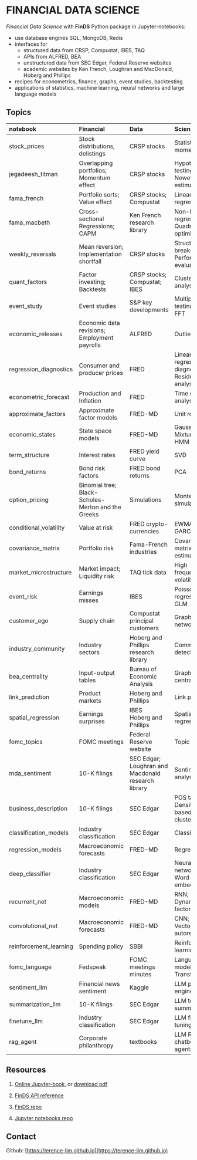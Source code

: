 # FINANCIAL DATA SCIENCE


_Financial Data Science_ with __FinDS__ Python package in Jupyter-notebooks:

- use database engines SQL, MongoDB, Redis
- interfaces for
  - structured data from CRSP, Compustat, IBES, TAQ
  - APIs from ALFRED, BEA
  - unstructured data from SEC Edgar, Federal Reserve websites
  - academic websites by Ken French, Loughran and MacDonald, Hoberg and Phillips
- recipes for econometrics, finance, graphs, event studies, backtesting
- applications of statistics, machine learning, neural networks and large language models


## Topics


| notebook | Financial | Data | Science |
|:--|:--|:--|:--|
| stock_prices | Stock distributions, delistings | CRSP stocks | Statistical moments |
| jegadeesh_titman | Overlapping portfolios; <br> Momentum effect | CRSP stocks | Hypothesis testing; <br> Newey-West estimator |
| fama_french | Portfolio sorts;  <br> Value effect | CRSP stocks;  <br> Compustat |  Linear regression; |
| fama_macbeth | Cross-sectional Regressions; <br> CAPM | Ken French research library | Non-linear regression; <br> Quadratic optimization |
| weekly_reversals | Mean reversion; <br> Implementation shortfall | CRSP stocks | Structural breaks; <br> Performance evaluation |
| quant_factors | Factor investing; <br> Backtests | CRSP stocks; <br> Compustat; IBES | Cluster analysis |
| event_study | Event studies | S&P key developments | Multiple testing; <br> FFT |
| economic_releases |  Economic data revisions; <br> Employment payrolls | ALFRED | Outliers |
| regression_diagnostics | Consumer and<br> producer prices | FRED | Linear regression diagnostics; <br> Residual analysis |
| econometric_forecast | Production and Inflation | FRED | Time series analysis |
| approximate_factors | Approximate factor models | FRED-MD | Unit root test |
| economic_states | State space models | FRED-MD | Gaussian Mixture; <br> HMM |
| term_structure | Interest rates | FRED yield curve | SVD |
| bond_returns | Bond risk factors | FRED bond returns | PCA |
| option_pricing | Binomial tree; <br> Black-Scholes-Merton and the Greeks | Simulations | Monte Carlo simulation |
| conditional_volatility | Value at risk | FRED crypto-currencies | EWMA; GARCH |
| covariance_matrix | Portfolio risk | Fama-French industries | Covariance matrix estimation |
| market_microstructure | Market impact; <br> Liquidity risk | TAQ tick data | High frequency volatility |
| event_risk | Earnings misses | IBES | Poisson regression; <br> GLM |
| customer_ego | Supply chain | Compustat principal customers | Graph networks |
| industry_community | Industry sectors | Hoberg and Phillips <br> research library | Community detection |
| bea_centrality | Input-output tables | Bureau of Economic Analysis | Graph centrality |
| link_prediction | Product markets |  Hoberg and Phillips | Link prediction |
| spatial_regression | Earnings surprises | IBES <br>Hoberg and Phillips | Spatial regression |
| fomc_topics | FOMC meetings | Federal Reserve website | Topic models |
| mda_sentiment | 10-K filings | SEC Edgar; <br> Loughran and Macdonald <br> research library | Sentiment analysis |
| business_description | 10-K filings | SEC Edgar | POS tagging; <br> Density-based clustering |
| classification_models | Industry classification | SEC Edgar | Classification |
| regression_models | Macroeconomic forecasts | FRED-MD | Regression |
| deep_classifier | Industry classification | SEC Edgar | Neural networks; <br> Word embeddings |
| recurrent_net | Macroeconomic models | FRED-MD | RNN; <br> Dynamic factor models |
| convolutional_net | Macroeconomic forecasts | FRED-MD | CNN; <br> Vector autoregression |
| reinforcement_learning | Spending policy | SBBI | Reinforcement learning |
| fomc_language | Fedspeak | FOMC meetings minutes | Language modelling; <br> Transformers |
| sentiment_llm | Financial news sentiment | Kaggle | LLM prompt engineering |
| summarization_llm | 10-K filings | SEC Edgar | LLM text summarization |
| finetune_llm | Industry classification | SEC Edgar | LLM fine-tuning |
| rag_agent | Corporate philanthropy | textbooks | LLM RAG, <br>chatbots, agents |



## Resources

1. [Online Jupyter-book](https://terence-lim.github.io/finds-notebooks/), or [download pdf](https://terence-lim.github.io/notes/financial-data-science.pdf)

2. [FinDS API reference](https://terence-lim.github.io/finds/)

3. [FinDS repo](https://github.com/terence-lim/financial-data-science)

4. [Jupyter notebooks repo](https://github.com/terence-lim/data-science-notebooks)


## Contact

Github: [https://terence-lim.github.io](https://terence-lim.github.io)

